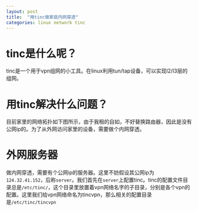 ```yaml
---
layout: post
title:  "用tinc做家庭内网穿透"
categories: linux network tinc
---
```


# tinc是什么呢？
tinc是一个用于vpn组网的小工具。在linux利用tun/tap设备，可以实现l2/l3层的组网。

# 用tinc解决什么问题？
目前家里的网络拓扑如下图所示，由于我租的自如，不好替换路由器，因此是没有公网ip的。为了从外网访问家里的设备，需要做个内网穿透。

# 外网服务器
做内网穿透，需要有个公网ip的服务器。这里不妨假设其公网ip为`124.32.41.152`，后称`server`。我们首先在`server`上配置tinc。tinc的配置文件目录总是`/etc/tinc/`，这个目录里放置着vpn网络名字的子目录，分别是各个vpn的配置。这里我们给vpn网络命名为tincvpn，那么相关的配置目录是`/etc/tinc/tincvpn`